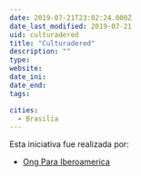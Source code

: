 ```yaml
---
date: 2019-07-21T23:02:24.000Z
date_last_modified: 2019-07-21
uid: culturadered
title: "Culturadered"
description: ""
type: 
website: 
date_ini: 
date_end: 
tags:

cities: 
  - Brasilia
---
```


Esta iniciativa fue realizada por:

- [Ong Para Iberoamerica](/i/ong-para-iberoamerica.html)
